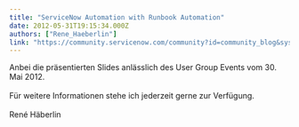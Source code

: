 ```yaml
---
title: "ServiceNow Automation with Runbook Automation"
date: 2012-05-31T19:15:34.000Z
authors: ["Rene_Haeberlin"]
link: "https://community.servicenow.com/community?id=community_blog&sys_id=bbddaae9dbd0dbc01dcaf3231f96194b"
---
```

<p>Anbei die präsentierten Slides anlässlich des User Group Events vom 30. Mai 2012.<br /><br />Für weitere Informationen stehe ich jederzeit gerne zur Verfügung.<br /><br />René Häberlin</p>
